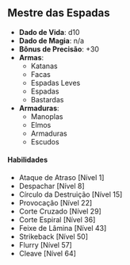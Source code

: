 ## Mestre das Espadas

* **Dado de Vida**: d10
* **Dado de Magia**: n/a
* **Bônus de Precisão**: +30
* **Armas**:
    - Katanas
    - Facas
    - Espadas Leves
    - Espadas
    - Bastardas
* **Armaduras**:
    - Manoplas
    - Elmos
    - Armaduras
    - Escudos

#### Habilidades

* Ataque de Atraso [Nível 1]
* Despachar [Nível 8]
* Círculo da Destruição [Nível 15]
* Provocação [Nível 22]
* Corte Cruzado [Nível 29]
* Corte Espiral [Nível 36]
* Feixe de Lâmina [Nível 43]
* Strikeback [Nível 50]
* Flurry [Nível 57]
* Cleave [Nível 64]